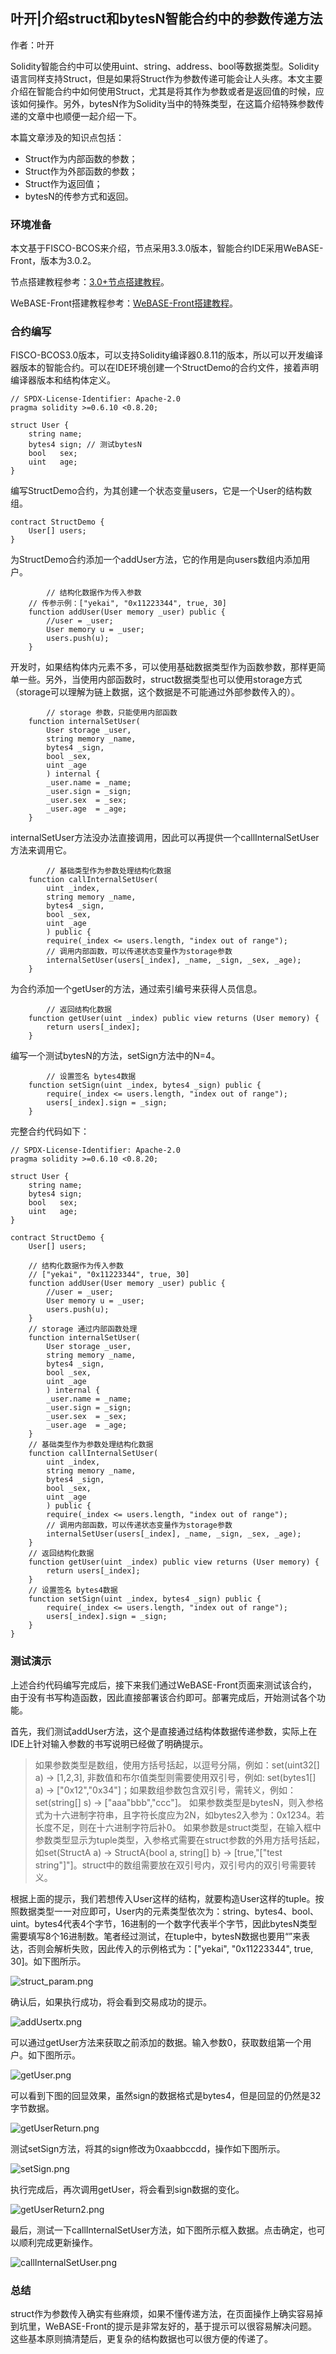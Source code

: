 ## 叶开|介绍struct和bytesN智能合约中的参数传递方法
作者：叶开

Solidity智能合约中可以使用uint、string、address、bool等数据类型。Solidity语言同样支持Struct，但是如果将Struct作为参数传递可能会让人头疼。本文主要介绍在智能合约中如何使用Struct，尤其是将其作为参数或者是返回值的时候，应该如何操作。另外，bytesN作为Solidity当中的特殊类型，在这篇介绍特殊参数传递的文章中也顺便一起介绍一下。

本篇文章涉及的知识点包括：

- Struct作为内部函数的参数；
- Struct作为外部函数的参数；
- Struct作为返回值；
- bytesN的传参方式和返回。

### 环境准备

本文基于FISCO-BCOS来介绍，节点采用3.3.0版本，智能合约IDE采用WeBASE-Front，版本为3.0.2。

节点搭建教程参考：[3.0+节点搭建教程](https://fisco-bcos-doc.readthedocs.io/zh_CN/latest/docs/tutorial/air/build_chain.html)。

WeBASE-Front搭建教程参考：[WeBASE-Front搭建教程](https://webasedoc.readthedocs.io/zh_CN/lab/docs/WeBASE-Front/install.html)。

### 合约编写

FISCO-BCOS3.0版本，可以支持Solidity编译器0.8.11的版本，所以可以开发编译器版本的智能合约。可以在IDE环境创建一个StructDemo的合约文件，接着声明编译器版本和结构体定义。

 ```solidity
 // SPDX-License-Identifier: Apache-2.0
 pragma solidity >=0.6.10 <0.8.20;
 
 struct User {
     string name;
     bytes4 sign; // 测试bytesN
     bool   sex;
     uint   age;
 }
 ```

编写StructDemo合约，为其创建一个状态变量users，它是一个User的结构数组。

```solidity
contract StructDemo {
    User[] users;
}
```

为StructDemo合约添加一个addUser方法，它的作用是向users数组内添加用户。

```solidity
		// 结构化数据作为传入参数
    // 传参示例：["yekai", "0x11223344", true, 30]
    function addUser(User memory _user) public {
        //user = _user;
        User memory u = _user;
        users.push(u);
    }
```

开发时，如果结构体内元素不多，可以使用基础数据类型作为函数参数，那样更简单一些。另外，当使用内部函数时，struct数据类型也可以使用storage方式（storage可以理解为链上数据，这个数据是不可能通过外部参数传入的）。

```solidity
		// storage 参数，只能使用内部函数
    function internalSetUser(
        User storage _user, 
        string memory _name, 
        bytes4 _sign, 
        bool _sex,
        uint _age
        ) internal {
        _user.name = _name;
        _user.sign = _sign;
        _user.sex  = _sex;
        _user.age  = _age;
    }
```

internalSetUser方法没办法直接调用，因此可以再提供一个callInternalSetUser方法来调用它。

```solidity
		// 基础类型作为参数处理结构化数据
    function callInternalSetUser(
        uint _index,
        string memory _name, 
        bytes4 _sign, 
        bool _sex,
        uint _age
        ) public {
        require(_index <= users.length, "index out of range");
        // 调用内部函数，可以传递状态变量作为storage参数
        internalSetUser(users[_index], _name, _sign, _sex, _age);
    }
```

为合约添加一个getUser的方法，通过索引编号来获得人员信息。

```solidity
		// 返回结构化数据
    function getUser(uint _index) public view returns (User memory) {
        return users[_index];
    }
```

编写一个测试bytesN的方法，setSign方法中的N=4。

```solidity
		// 设置签名 bytes4数据
    function setSign(uint _index, bytes4 _sign) public {
        require(_index <= users.length, "index out of range");
        users[_index].sign = _sign;
    }
```

完整合约代码如下：

```solidity
// SPDX-License-Identifier: Apache-2.0
pragma solidity >=0.6.10 <0.8.20;

struct User {
    string name;
    bytes4 sign;
    bool   sex;
    uint   age;
}

contract StructDemo {
    User[] users;
  
    // 结构化数据作为传入参数
    // ["yekai", "0x11223344", true, 30]
    function addUser(User memory _user) public {
        //user = _user;
        User memory u = _user;
        users.push(u);
    }
    // storage 通过内部函数处理
    function internalSetUser(
        User storage _user, 
        string memory _name, 
        bytes4 _sign, 
        bool _sex,
        uint _age
        ) internal {
        _user.name = _name;
        _user.sign = _sign;
        _user.sex  = _sex;
        _user.age  = _age;
    }
    // 基础类型作为参数处理结构化数据
    function callInternalSetUser(
        uint _index,
        string memory _name, 
        bytes4 _sign, 
        bool _sex,
        uint _age
        ) public {
        require(_index <= users.length, "index out of range");
        // 调用内部函数，可以传递状态变量作为storage参数
        internalSetUser(users[_index], _name, _sign, _sex, _age);
    }
    // 返回结构化数据
    function getUser(uint _index) public view returns (User memory) {
        return users[_index];
    }
    // 设置签名 bytes4数据
    function setSign(uint _index, bytes4 _sign) public {
        require(_index <= users.length, "index out of range");
        users[_index].sign = _sign;
    }
}
```



### 测试演示

上述合约代码编写完成后，接下来我们通过WeBASE-Front页面来测试该合约，由于没有书写构造函数，因此直接部署该合约即可。部署完成后，开始测试各个功能。

首先，我们测试addUser方法，这个是直接通过结构体数据传递参数，实际上在IDE上针对输入参数的书写说明已经做了明确提示。

> 如果参数类型是数组，使用方括号括起，以逗号分隔，例如：set(uint32[] a) -> [1,2,3], 非数值和布尔值类型则需要使用双引号，例如: set(bytes1[] a) -> ["0x12","0x34"]；如果数组参数包含双引号，需转义，例如：set(string[] s) -> ["aaa"bbb","ccc"]。 如果参数类型是bytesN，则入参格式为十六进制字符串，且字符长度应为2N，如bytes2入参为：0x1234。若长度不足，则在十六进制字符后补0。 如果参数是struct类型，在输入框中参数类型显示为tuple类型，入参格式需要在struct参数的外用方括号括起，如set(StructA a) -> StructA{bool a, string[] b} -> [true,"["test string"]"]。struct中的数组需要放在双引号内，双引号内的双引号需要转义。

根据上面的提示，我们若想传入User这样的结构，就要构造User这样的tuple。按照数据类型一一对应即可，User内的元素类型依次为：string、bytes4、bool、uint。bytes4代表4个字节，16进制的一个数字代表半个字节，因此bytesN类型需要填写8个16进制数。笔者经过测试，在tuple中，bytesN数据也要用“”来表达，否则会解析失败，因此传入的示例格式为：["yekai", "0x11223344", true, 30]。如下图所示。

![struct_param.png](../../../images/WeBASE-Console-Suit/articles/pass_struct_bytesN/struct_param.png)

确认后，如果执行成功，将会看到交易成功的提示。

![addUsertx.png](../../../images/WeBASE-Console-Suit/articles/pass_struct_bytesN/addUsertx.png)

可以通过getUser方法来获取之前添加的数据。输入参数0，获取数组第一个用户。如下图所示。

![getUser.png](../../../images/WeBASE-Console-Suit/articles/pass_struct_bytesN/getUser.png)

可以看到下图的回显效果，虽然sign的数据格式是bytes4，但是回显的仍然是32字节数据。

![getUserReturn.png](../../../images/WeBASE-Console-Suit/articles/pass_struct_bytesN/getUserReturn.png)

测试setSign方法，将其的sign修改为0xaabbccdd，操作如下图所示。

![setSign.png](../../../images/WeBASE-Console-Suit/articles/pass_struct_bytesN/setSign.png)

执行完成后，再次调用getUser，将会看到sign数据的变化。

![getUserReturn2.png](../../../images/WeBASE-Console-Suit/articles/pass_struct_bytesN/getUserReturn2.png)

最后，测试一下callInternalSetUser方法，如下图所示框入数据。点击确定，也可以顺利完成更新操作。

![callInternalSetUser.png](../../../images/WeBASE-Console-Suit/articles/pass_struct_bytesN/callInternalSetUser.png)

### 总结

struct作为参数传入确实有些麻烦，如果不懂传递方法，在页面操作上确实容易掉到坑里，WeBASE-Front的提示是非常友好的，基于提示可以很容易解决问题。这些基本原则搞清楚后，更复杂的结构数据也可以很方便的传递了。



